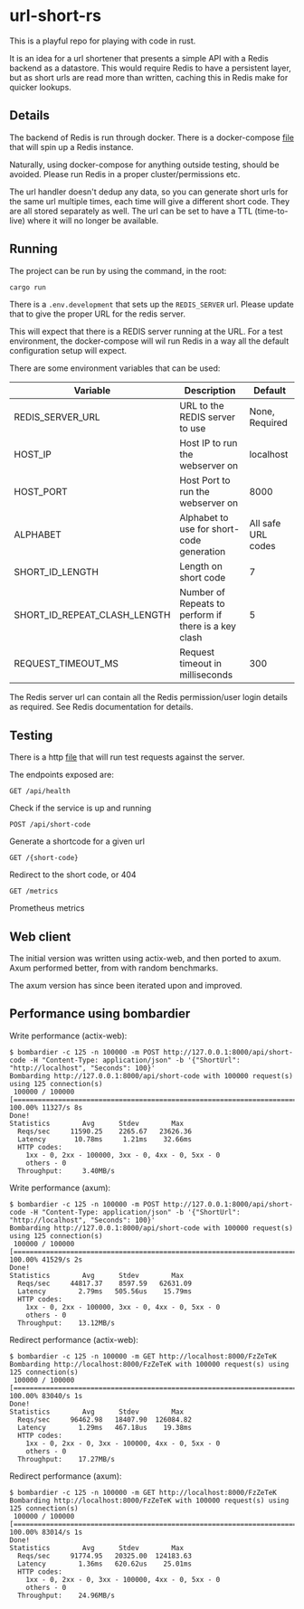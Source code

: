 # url-short-rs

This is a playful repo for playing with code in rust.

It is an idea for a url shortener that presents a simple API with a Redis backend as a datastore. This would require Redis to have a persistent layer, but as short urls are read more than written, caching this in Redis make for quicker lookups.

## Details

The backend of Redis is run through docker. There is a docker-compose [file](./docker/docker-compose.yml) that will spin up a Redis instance.

Naturally, using docker-compose for anything outside testing, should be avoided. Please run Redis in a proper cluster/permissions etc.

The url handler doesn't dedup any data, so you can generate short urls for the same url multiple times, each time will give a different short code. They are all stored separately as well. The url can be set to have a TTL (time-to-live) where it will no longer be available.

## Running

The project can be run by using the command, in the root:
```bash
cargo run
```

There is a `.env.development` that sets up the `REDIS_SERVER` url. Please update that to give the proper URL for the redis server.

This will expect that there is a REDIS server running at the URL. For a test environment, the docker-compose will wil run Redis in a way all the default configuration setup will expect.

There are some environment variables that can be used:

| Variable         | Description                                       | Default            |
| ---------------- | --------------------------------------------------| ------------------ |
| REDIS_SERVER_URL | URL to the REDIS server to use                    | None, Required     |
| HOST_IP          | Host IP to run the webserver on                   | localhost          |
| HOST_PORT        | Host Port to run the webserver on                 | 8000               |
| ALPHABET         | Alphabet to use for short-code generation         | All safe URL codes |
| SHORT_ID_LENGTH  | Length on short code                              | 7                  |
| SHORT_ID_REPEAT_CLASH_LENGTH | Number of Repeats to perform if there is a key clash | 5  |
| REQUEST_TIMEOUT_MS | Request timeout in milliseconds | 300 |

The Redis server url can contain all the Redis permission/user login details as required. See Redis documentation for details.


## Testing

There is a http [file](./http/test_command.http) that will run test requests against the server.

The endpoints exposed are:
```
GET /api/health
```
Check if the service is up and running

```
POST /api/short-code
```
Generate a shortcode for a given url

```
GET /{short-code}
```
Redirect to the short code, or 404

```
GET /metrics
```
Prometheus metrics

## Web client

The initial version was written using actix-web, and then ported to axum. Axum performed better, from with random benchmarks.

The axum version has since been iterated upon and improved.

## Performance using bombardier

Write performance (actix-web):
```
$ bombardier -c 125 -n 100000 -m POST http://127.0.0.1:8000/api/short-code -H "Content-Type: application/json" -b '{"ShortUrl": "http://localhost", "Seconds": 100}'
Bombarding http://127.0.0.1:8000/api/short-code with 100000 request(s) using 125 connection(s)
 100000 / 100000 [==================================================================================] 100.00% 11327/s 8s
Done!
Statistics        Avg      Stdev        Max
  Reqs/sec     11590.25    2265.67   23626.36
  Latency       10.78ms     1.21ms    32.66ms
  HTTP codes:
    1xx - 0, 2xx - 100000, 3xx - 0, 4xx - 0, 5xx - 0
    others - 0
  Throughput:     3.40MB/s
```

Write performance (axum):
```
$ bombardier -c 125 -n 100000 -m POST http://127.0.0.1:8000/api/short-code -H "Content-Type: application/json" -b '{"ShortUrl": "http://localhost", "Seconds": 100}'
Bombarding http://127.0.0.1:8000/api/short-code with 100000 request(s) using 125 connection(s)
 100000 / 100000 [==================================================================================] 100.00% 41529/s 2s
Done!
Statistics        Avg      Stdev        Max
  Reqs/sec     44817.37    8597.59   62631.09
  Latency        2.79ms   505.56us    15.79ms
  HTTP codes:
    1xx - 0, 2xx - 100000, 3xx - 0, 4xx - 0, 5xx - 0
    others - 0
  Throughput:    13.12MB/s
```

Redirect performance (actix-web):
```
$ bombardier -c 125 -n 100000 -m GET http://localhost:8000/FzZeTeK
Bombarding http://localhost:8000/FzZeTeK with 100000 request(s) using 125 connection(s)
 100000 / 100000 [==================================================================================] 100.00% 83040/s 1s
Done!
Statistics        Avg      Stdev        Max
  Reqs/sec     96462.98   18407.90  126084.82
  Latency        1.29ms   467.18us    19.38ms
  HTTP codes:
    1xx - 0, 2xx - 0, 3xx - 100000, 4xx - 0, 5xx - 0
    others - 0
  Throughput:    17.27MB/s
```

Redirect performance (axum):
```
$ bombardier -c 125 -n 100000 -m GET http://localhost:8000/FzZeTeK
Bombarding http://localhost:8000/FzZeTeK with 100000 request(s) using 125 connection(s)
 100000 / 100000 [==================================================================================] 100.00% 83014/s 1s
Done!
Statistics        Avg      Stdev        Max
  Reqs/sec     91774.95   20325.00  124183.63
  Latency        1.36ms   620.62us    25.01ms
  HTTP codes:
    1xx - 0, 2xx - 0, 3xx - 100000, 4xx - 0, 5xx - 0
    others - 0
  Throughput:    24.96MB/s
```
